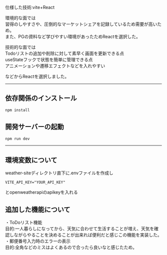 仕様した技術:vite+React  

環境的な面では  
習得のしやすさや、圧倒的なマーケットシェアを記録しているため需要が高いため。  
また、PGの資料など学びやすい環境があったためReactを選択した。  

技術的な面では  
Todoリストの追加や削除に対して素早く画面を更新できる点  
useStateフックで状態を簡単に管理できる点  
アニメーションや遷移エフェクトなどを入れやすい  

などからReactを選択しました。

***
## 依存関係のインストール
```bash
npm install
```

## 開発サーバーの起動
```bash
npm run dev
```
***

## 環境変数について
weather-siteディレクトリ直下に.envファイルを作成し
```
VITE_API_KEY="YOUR_API_KEY"
```
とopenweatherapiのapikeyを入れる


## 追加した機能について
・ToDoリスト機能  
目的:一人暮らしになってから、天気に合わせて生活することが増え、天気を確認しながらやることを決めることが出来れば便利だと感じこの機能を実装した。  
・郵便番号入力時のエラーの表示  
目的:全角などのミスはよくあるので合ったら良いなと感じたため。  



